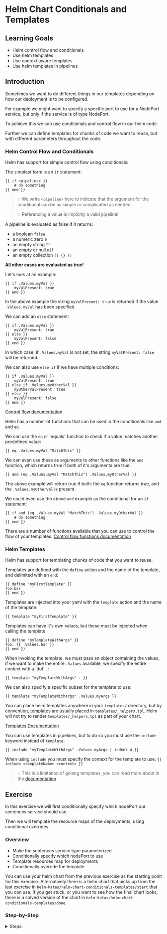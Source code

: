# Helm Chart Conditionals and Templates

## Learning Goals

- Helm control flow and conditionals
- Use helm templates
- Use context aware templates
- Use helm templates in pipelines

## Introduction

Sometimes we want to do different things in our templates depending on how our deployment is to be configured.

For example we might want to specify a specific port to use for a NodePort service, but only if the service is of type NodePort.

To achieve this we can use conditionals and control flow in our helm code.

Further we can define templates for chunks of code we want to reuse, but with different parameters throughout the code.

### Helm Control Flow and Conditionals

Helm has support for simple control flow using conditionals:

The simplest form is an `if` statement:

```
{{ if <pipeline> }}
    # do something
{{ end }}
```
> :bulb: We write `<pipeline>` here to indicate that the argument for the conditional can be as simple or complicated as needed.

> :bulb: Referencing a value is implcitly a valid pipeline!

A pipeline is evaluated as false if it returns:
- a boolean `false`
- a numeric zero `0`
- an empty string `""`
- an empty or null `nil`
- an empty collection `[] {} ()`

**All other cases are evaluated as true!**

Let's look at an example:
```
{{ if .Values.myVal }}
    myValPresent: true
{{ end }}
```
In the above example the string `myValPresent: true` is returned if the value `.Values.myVal` has been specified.

We can add an `else` statement:

```
{{ if .Values.myVal }}
    myValPresent: true
{{ else }}
    myValPresent: false
{{ end }}
```
In which case, if `.Values.myVal` is not set, the string `myValPresent: false` will be returned.

We can also use `else if` if we have multiple conditions:

```
{{ if .Values.myVal }}
    myValPresent: true
{{ else if .Values.myOtherVal }}
    myOtherValPresent: true
{{ else }}
    myValPresent: false
{{ end }}
```

[Control flow documentation](https://helm.sh/docs/chart_template_guide/control_structures/)

Helm has a number of functions that can be used in the conditionals like `and` and `eq`.

We can use the `eq` or 'equals' function to check if a value matches another predefined value:
```
{{ eq .Values.myVal "MatchThis" }}
```

We can even use these as arguments to other functions like the `and` function, which returns true if both of it's arguments are true:

```
{{ and (eq .Values.myVal "MatchThis") .Values.myOtherVal }}
```

The above example will return true if both: the `eq` function returns true, and the `.Values.myOtherVal` is present.

We could even use the above `and` example as the conditional for an `if` statement:

```
{{ if and (eq .Values.myVal "MatchThis") .Values.myOtherVal }}
    # do something
{{ end }}
```

There are a number of functions available that you can use to control the flow of your templates: [Control flow functions documentation](https://helm.sh/docs/chart_template_guide/function_list/#logic-and-flow-control-functions)

### Helm Templates

Helm has support for templating chunks of code that you want to reuse.

Templates are defined with the `define` action and the name of the template, and delimited with an `end`:

```
{{ define "myFirstTemplate" }}
foo:bar
{{ end }}
```

Templates are injected into your yaml with the `template` action and the name of the template:

```
{{ template "myFirstTemplate" }}
```

Templates can have it's own values, but these must be injected when calling the template.

```
{{ define "myTemplateWithArgs" }}
foo: {{ .Values.bar }}
{{ end }}
```

When invoking the template, we must pass an object containing the values, if we want to make the entire `.Values` available, we specify the entire context with a 'dot' `.`:

```
{{ template "myTemplateWithArgs" . }}
```

We can also specify a specific subset for the template to use:

```
{{ template "myTemplateWithArgs" .Values.myArgs }}
```

You can place helm templates anywhere in your `templates/` directory, but by convention, templates are usually placed in `templates/_helpers.tpl`.
Helm will not try to render `templates/_helpers.tpl` as part of your chart.

[Templates Documentation](https://helm.sh/docs/chart_best_practices/templates/#helm)

You can use templates in pipelines, but to do so you must use the `include` keyword instead of `template`:

```
{{ include "myTemplateWithArgs" .Values.myArgs | indent 4 }}
```

When using `include` you must specify the context for the template to use: `{{ include <templateName> <context> }}`

> :bulb: This is a limitation of golang templates, you can read more about in the [documentation](https://helm.sh/docs/howto/charts_tips_and_tricks/#using-the-include-function).

## Exercise

In this exercise we will first conditionally specify which nodePort our sentences service should use.

Then we will template the resource maps of the deployments, using conditional overrides.

### Overview

- Make the sentences service type parameterized
- Conditionally specify which nodePort to use
- Template resources map for deployments
- Conditionally override the template

You can use your helm chart from the previous exercise as the starting point for this exercise.
Alternatively there is a helm chart that picks up from the last exercise in `helm-katas/helm-chart-conditionals-templates/start` that you can use.
If you get stuck, or you want to see how the final chart looks, there is a solved version of the chart in `helm-katas/helm-chart-conditionals-templates/done`.

### Step-by-Step

<details>
<summary>Steps:</summary>

**Make the sentences service type parameterized**

First let's have a look at the sentences service template, the file is located in `sentence-app/templates/sentences-svc.yaml`

<details>
<summary>Default sentences-svc.yaml</summary>
```yaml
apiVersion: v1
kind: Service
metadata:
  labels:
    app: sentences
    component: main
  name: sentence
spec:
  ports:
  - port: 8080
    protocol: TCP
    targetPort: 8080
  selector:
    app: sentences
    component: main
  type: NodePort
```
</details>

The type and ports for the service are hard-coded in the service template.

Let's make the type a parameter:

```yaml
apiVersion: v1
kind: Service
...
spec:
  ...
  type: {{ .Values.sentence.service.type }}
```

Add the type to your `values.yaml`:
```yaml
sentence:
  ...
  service:
    type: ClusterIP
```

Let's try to render the service template:

```sh
$ helm template sentence-app --show-only templates/sentences-svc.yaml
---
# Source: sentence-app/templates/sentences-svc.yaml
apiVersion: v1
kind: Service
...
spec:
  ...
  type: ClusterIP
```

Sweet, that works.
Let's try to change the `type` in your `values.yaml` to `NodePort`.

Render the template again, and verify that it is now set to `NodePort`.

**Conditionally specify which nodePort to use**

When using the `NodePort` service type, Kubernetes allows us to specify which port we would like to use.
This argument is only relevant when using the `NodePort` service type, so let's make a conditional that only adds the port if the type is NodePort.

Add the port to your `values.yaml`:

```yaml
sentence:
  ...
  service:
    type: NodePort
    nodePort: 31234
```

We add the conditional to the `ports` map of the service spec in your sentences service template:

```yaml
apiVersion: v1
kind: Service
...
spec:
  ports:
  - port: 8080
    protocol: TCP
    targetPort: 8080
    {{ if and (eq .Values.sentences.service.type "NodePort") .Values.sentences.service.nodePort -}}
    nodePort: {{ .Values.sentences.service.nodePort }}
    {{- end }}
  ...
  type: {{ .Values.sentences.service.type }}
```
> :bulb: Notice the use of `{{-` and `-}}` to remove whitespace around the injected value in the if statement.

The above `if` statement is true if both the `type` is set to `NodePort` and the value `nodePort` has been specified.

Try to render the template:

```sh
$ helm template sentence-app --show-only templates/sentences-svc.yaml
---
# Source: sentence-app/templates/sentences-svc.yaml
apiVersion: v1
kind: Service
...
spec:
  ports:
  - port: 8080
    protocol: TCP
    targetPort: 8080
    nodePort: 31234
  ...
  type: NodePort
```

Now let's try to change the type back to `ClusterIP` in the values file, and render the template again:

```sh
$ helm template sentence-app --show-only templates/sentences-svc.yaml
---
# Source: sentence-app/templates/sentences-svc.yaml
apiVersion: v1
kind: Service
...
spec:
  ports:
  - port: 8080
    protocol: TCP
    targetPort: 8080
  ...
  type: ClusterIP
```

So that we can verify that the `nodePort` key is only added when the `type` is set to `NodePort`.

**Template resources map for deployments**

<!-- TODO add link to previous exercise -->
In the previous exercise we learned how to parameterize the `resoruces` map of our deployments.

Now we would like to have a sensible default for our pod resources, with the ability to override the default on a per service basis.

To do this we will use a `template`.

Let's create a template file:

```sh
touch sentence-app/templates/_helpers.tpl
```
> :bulb: You can create the file in any way you want, it just has to be placed in the `templates` directory.

Open the file in your text editor and the following code:

```yaml
{{- define "resources" -}}
resources:
  requests:
    cpu: 0.50
    memory: "500Mi"
  limits:
    cpu: 1.0
    memory: "1000Mi"
{{- end -}}
```

This is just a simple template that will insert the above yaml map.

Let's use it in your sentences deployment, edit the file `sentence-app/templates/sentences-deployment.yaml` and change:

```yaml
apiVersion: apps/v1
kind: Deployment
...
spec:
  ...
  template:
    ...
    spec:
      containers:
      - ...
        resources:
          {{- .Values.sentences.resources | toYaml | nindent 10 }}
```

To:

```yaml
apiVersion: apps/v1
kind: Deployment
...
spec:
  ...
  template:
    ...
    spec:
      containers:
      - ...
        {{ template "resources" }}
```

Render the template:

```sh
helm template sentence-app --show-only templates/sentences-deployment.yaml
---
# Source: sentence-app/templates/sentences-deployment.yaml
apiVersion: apps/v1
kind: Deployment
...
spec:
  ...
  template:
    ...
    spec:
      containers:
      - ...
        resources:
  requests:
    cpu: 0.50
    memory: "500Mi"
  limits:
    cpu: 1.0
    memory: "1000Mi"
```

So far so good, but we have to fix the indentation.

In order to that we will change the `template` to an `include` in your sentences deployment, so that we can use a pipeline and the `nindent` function:

```yaml
apiVersion: apps/v1
kind: Deployment
...
spec:
  ...
  template:
    ...
    spec:
      containers:
      - ...
        {{- include "resources" . | nindent 8 }}
```

> :bulb: Also notice that we use `{{-` to remove whitespace before the template is injected.

Render the template again:

```sh
helm template sentence-app --show-only templates/sentences-deployment.yaml
---
# Source: sentence-app/templates/sentences-deployment.yaml
apiVersion: apps/v1
kind: Deployment
...
spec:
  ...
  template:
    ...
    spec:
      containers:
      - ...
        resources:
          requests:
            cpu: 0.50
            memory: "500Mi"
          limits:
            cpu: 1.0
            memory: "1000Mi"
```

There we go!

**Conditionally override the template**

But now our sentences deployment will always use the resources map specified in the template, so lets add a condition so that we can override it:

Edit your `_helpers.tpl` and the following if statement below the `define` line:

```yaml
{{ if .resources -}}
resources:
{{- .resources | toYaml | nindent 2 -}}
{{ else }}
```

We also need to add a `{{- end -}}` to delimit the `if` statement:

```yaml
    ...
    memory: "1000Mi"
{{- end -}}
{{- end -}}
```
> :bulb: We end up having two `{{- end -}}` at the end of the file because we have to delimit both the template `define` and the `if` statement.

The final `_helpers.tpl` should look like this:

```yaml
{{- define "resources" -}}
{{ if .resources -}}
resources:
{{- .resources | toYaml | nindent 2 -}}
{{ else }}
resources:
  requests:
    cpu: 0.50
    memory: "500Mi"
  limits:
    cpu: 1.0
    memory: "1000Mi"
{{- end -}}
{{- end -}}
```

Now we have modified our template, so that it expects a `context` that potentially contains a `resources` map.

This means that if the context indeed contains a `resources` map, then it will be rendered to yaml and returned, if not the default resources map is returned.

Next we edit our sentences deployment to pass the `.Values.sentences` context to the template:

Change:

```yaml
apiVersion: apps/v1
kind: Deployment
...
spec:
  ...
  template:
    ...
    spec:
      containers:
      - ...
        {{- include "resources" . | nindent 8 }}
```

To:

```yaml
apiVersion: apps/v1
kind: Deployment
...
spec:
  ...
  template:
    ...
    spec:
      containers:
      - ...
        {{- include "resources" .Values.sentences | nindent 8 }}
```

Since we defined a `resources` map in the `values.yaml` a few exercises ago, when we render the template we should see these values being used instead of the template one:


```sh
helm template sentence-app --show-only templates/sentences-deployment.yaml
---
# Source: sentence-app/templates/sentences-deployment.yaml
apiVersion: apps/v1
kind: Deployment
...
spec:
  ...
  template:
    ...
    spec:
      containers:
      - ...
        resources:
          limits:
            cpu: 0.5
            memory: 500Mi
          requests:
            cpu: 0.25
            memory: 100Mi
```

You can try to delete the `resources` map from your `values.yaml` and render the template again:

```sh
helm template sentence-app --show-only templates/sentences-deployment.yaml
---
# Source: sentence-app/templates/sentences-deployment.yaml
apiVersion: apps/v1
kind: Deployment
...
spec:
  ...
  template:
    ...
    spec:
      containers:
      - ...
        resources:
          requests:
            cpu: 0.50
            memory: "500Mi"
          limits:
            cpu: 1.0
            memory: "1000Mi"
```

Which means that the template will be used.

The neat thing here is that we can use the same template in the `age` and `name` deployments.

Now if we do not specify any resource limitations, the defaults will be used, but we can override those simply by adding limitations to the `values.yaml`.

</details>

